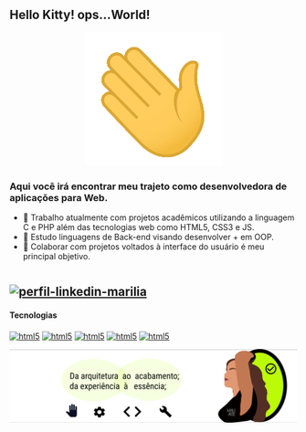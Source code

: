 

## Hello Kitty! ops...World! 
<p align="center">
 <img src="https://github.com/Maliarte/images/blob/master/Hi.gif" />
</p>

### Aqui você irá encontrar meu trajeto como desenvolvedora de aplicações para Web.
- 🔭 Trabalho atualmente com projetos acadêmicos utilizando a linguagem C e PHP além das tecnologias web como HTML5, CSS3 e JS.
- 🌱 Estudo linguagens de Back-end visando desenvolver + em OOP.
- 👯 Colaborar com projetos voltados à interface do usuário é meu principal objetivo.
#
 ##  <a href="https://br.linkedin.com/in/maliarte" target="_blank"> <img align="center" alt="perfil-linkedin-marilia" height="100" width="100" src="https://cdn.jsdelivr.net/gh/devicons/devicon/icons/linkedin/linkedin-original-wordmark.svg" style="max-widht:100%;"></a> 
 



#### Tecnologias

<a href="https://github.com/Maliarte/Aplicacao-Web"><img align="center" alt="html5" height="30" width="30" src="https://cdn.jsdelivr.net/gh/devicons/devicon/icons/html5/html5-original.svg" style="max-widht:100%;"></a>
 <a href="https://github.com/Maliarte/Aplicacao-Web"><img align="center" alt="html5" height="30" width="30" src="https://cdn.jsdelivr.net/gh/devicons/devicon/icons/css3/css3-original.svg" style="max-widht:100%;"></a>
<a href="https://github.com/Maliarte/PrograminC"><img align="center" alt="html5" height="30" width="30" src="https://cdn.jsdelivr.net/gh/devicons/devicon/icons/c/c-original.svg" /></a>
 <a href="https://github.com/Maliarte/PHP"><img align="center" alt="html5" height="50" width="50" src="https://cdn.jsdelivr.net/gh/devicons/devicon/icons/php/php-original.svg" style="max-widht:100%;"></a>
 <a href="https://github.com/Maliarte/Aplicacao-Web"><img align="center" alt="html5" height="30" width="30" src="https://cdn.jsdelivr.net/gh/devicons/devicon/icons/javascript/javascript-plain.svg" style="max-widht:100%;"></a>

  
 
![](https://github.com/Maliarte/images/blob/master/maliarte%20-makeonism-green-acid.png)


  
